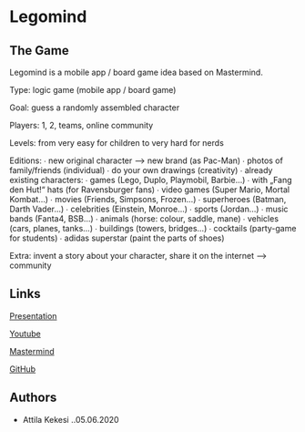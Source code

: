 # Legomind

## The Game
Legomind is a mobile app / board game idea based on Mastermind.

Type: logic game (mobile app / board game)

Goal: guess a randomly assembled character

Players: 1, 2, teams, online community

Levels: from very easy for children to very hard for nerds

Editions: 
  ∙ new original character --> new brand (as Pac-Man)
  ∙ photos of family/friends (individual)
  ∙ do your own drawings (creativity)
  ∙ already existing characters:
      ∙ games (Lego, Duplo, Playmobil, Barbie…)
      ∙ with „Fang den Hut!“ hats (for Ravensburger fans)
      ∙ video games (Super Mario, Mortal Kombat…)
      ∙ movies (Friends, Simpsons, Frozen…)
      ∙ superheroes (Batman, Darth Vader…)
      ∙ celebrities (Einstein, Monroe…)
      ∙ sports (Jordan…)
      ∙ music bands (Fanta4, BSB…)
      ∙ animals (horse: colour, saddle, mane)
      ∙ vehicles (cars, planes, tanks…)
      ∙ buildings (towers, bridges…)
      ∙ cocktails (party-game for students)
      ∙ adidas superstar (paint the parts of shoes)

Extra: invent a story about your character, share it on the internet --> community

## Links
[Presentation](https://drive.google.com/open?id=1Jfz-ECxITRAg1vgqsN7_6cBn6IfIkvrU)

[Youtube](https://www.youtube.com/watch?v=g61y6o8w9KM&list=PLgRD4Phr5Y-XNZCLYAp_pjrH9JwWVzu3F)

[Mastermind](en.wikipedia.org/wiki/Mastermind_(board_game))

[GitHub](https://github.com/akekesi/Legomind.git)

## Authors
* Attila Kekesi
..05.06.2020
